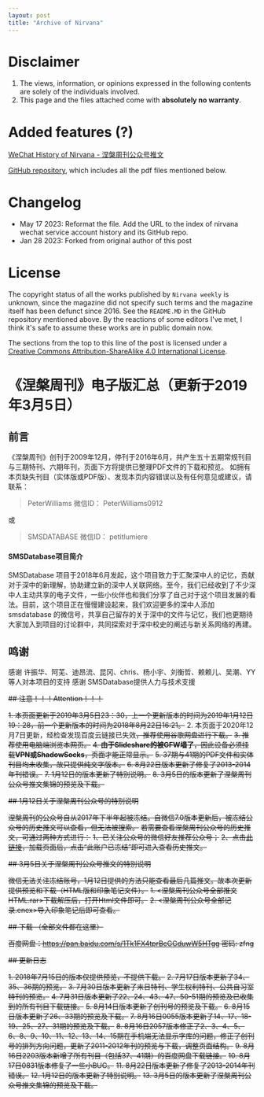 ```yaml
---
layout: post
title: "Archive of Nirvana"
---
```


# Disclaimer

1. The views, information, or opinions expressed in the following contents are solely of the individuals involved.
2. This page and the files attached come with **absolutely no warranty**.

# Added features (?)

[WeChat History of Nirvana - 涅槃周刊公众号推文](https://nirvana-wechat.jing.rocks)

[GitHub repository](https://github.com/delgh1/nirvana-sz), which includes all the pdf files mentioned below.

# Changelog

- May 17 2023: Reformat the file. Add the URL to the index of nirvana wechat service account history and its GitHub repo.
- Jan 28 2023: Forked from original author of this post

# License

The copyright status of all the works published by `Nirvana weekly` is unknown, since the magazine did not specify such terms and the magazine itself has been defunct since 2016. See the `README.MD` in the GitHub repository mentioned above. By the reactions of some editors I've met, I think it's safe to assume these works are in public domain now.

The sections from the top to this line of the post is licensed under a [Creative Commons Attribution-ShareAlike 4.0 International License](http://creativecommons.org/licenses/by-sa/4.0/).

# 《涅槃周刊》电子版汇总（更新于2019年3月5日）

## 前言

《涅槃周刊》创刊于2009年12月，停刊于2016年6月，共产生五十五期常规刊目与三期特刊、六期年刊，页面下方将提供已整理PDF文件的下载和预览。
如拥有本页缺失刊目（实体版或PDF版）、发现本页内容错误以及有任何意见或建议，请联系：

> PeterWilliams
> 微信ID： PeterWilliams0912

或
>SMSDATABASE
>微信ID： petitlumiere

#### SMSDatabase项目简介

SMSDatabase 项目于2018年6月发起，这个项目致力于汇聚深中人的记忆，贡献对于深中的新理解，协助建立新的深中人关联网络。至今，我们已经收到了不少深中人主动共享的电子文件，一些小伙伴也和我们分享了自己对于这个项目发展的看法。目前，这个项目正在慢慢建设起来，我们欢迎更多的深中人添加smsdatabase 的微信号，共享自己留存的关于深中的文件与记忆，我们也更期待大家加入到项目的讨论群中，共同探索对于深中校史的阐述与新关系网络的再建。

## 鸣谢

感谢 许振华、阿芜、迪昂流、昆冈、chris、杨小宇、刘衡哲、赖赖儿、吴潮、YY等人对本项目的支持
感谢 SMSDatabase提供人力与技术支援

~~## 注意！！！Attention！！！~~

~~1. 本页面更新于2019年3月5日23：30，上一个更新版本的时间为2019年1月12日19：28，前一个更新版本的时间为2018年8月22日16:21。~~
2. 本页面于2020年12月7日更新，经检查发现百度云链接已失效~~，推荐使用谷歌网盘进行下载。~~
~~3. 推荐使用电脑端浏览本网页。~~
~~4. **由于Slideshare的被GFW墙了**，因此设备必须挂载**VPN或ShadowSocks**，页面才能正常显示。~~
~~5. 37期与41期的PDF文件和实体刊目均未收集，故只提供纯文字版本。~~
~~6. 8月22日版本更新了修复了2013-2014年刊错误。~~
~~7. 1月12日的版本更新了特别说明。~~
~~8. 3月5日的版本更新了涅槃周刊公众号推文集锦的预览及下载。~~

~~## 1月12日关于涅槃周刊公众号的特别说明~~

~~涅槃周刊的公众号自从2017年下半年起被冻结。自微信7.0版本更新后，被冻结公众号的历史推文可以查看，但无法被搜索。~~
~~若需要查看涅槃周刊公众号的历史推文，可通过两种方式进行：~~
~~1、已关注公众号的微信好友推荐公众号；~~
~~2、点击[此链接](https://mp.weixin.qq.com/s/daweUYIwSLDQe7OErl_g2A "a link")，加载页面后，点击“此账户已冻结”即可进入查看历史推文。~~

~~## 3月5日关于涅槃周刊公众号推文的特别说明~~

~~微信无法关注冻结账号，1月12日提供的方法只能查看最后几篇推文。故本次更新提供预览和下载（HTML版和印象笔记文件）。~~
~~1. <涅槃周刊公众号全部推文HTML.rar>下载解压后，打开Html文件即可。~~
~~2. <涅槃周刊公众号全部记录.enex>导入印象笔记后即可查看。~~

~~## 下载 （全部文件都在这里）~~

~~百度网盘：https://pan.baidu.com/s/1Tk1FX4tprBcGGduwW5HTgg 密码: zfng~~

~~## 更新日志~~

~~1. 2018年7月15日的版本仅提供预览，不提供下载。~~
~~2. 7月17日版本更新了34、35、36期的预览。~~
~~3. 7月30日版本更新了末日特刊、学生权利特刊、公共自习室特刊的预览。~~
~~4. 7月31日版本更新了22、24、43、47、50-51期的预览及已收集到的所有刊目下载链接。~~
~~5. 8月14日版本更新了创刊号的预览及下载。~~
~~6. 8月15日版本更新了26、33期的预览及下载。~~
~~7. 8月16日0055版本更新了14、17、18-19、25、27、31期的预览及下载。~~
~~8. 8月16日2057版本修正了2、3、4、5、6、8、9、10、11、12、13、14、15期在手机端无法显示字库的问题，修正了创刊号的排列方向问题，更新了2011-2012年刊的预览与下载，调整页面结构。~~
~~9. 8月16日2203版本新增了所有刊目（包括37、41期）的百度网盘下载链接。~~
~~10. 8月17日0831版本修复了一些小BUG。~~
~~11. 8月22日版本更新了修复了2013-2014年刊错误。~~
~~12. 1月12日的版本更新了特别说明。~~
~~13. 3月5日的版本更新了涅槃周刊公众号推文集锦的预览及下载。~~
